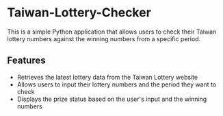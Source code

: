 # Taiwan-Lottery-Checker
This is a simple Python application that allows users to check their Taiwan lottery numbers against the winning numbers from a specific period.

## Features
* Retrieves the latest lottery data from the Taiwan Lottery website
* Allows users to input their lottery numbers and the period they want to check
* Displays the prize status based on the user's input and the winning numbers
